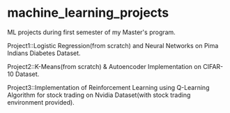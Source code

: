 # machine_learning_projects
ML projects during first semester of my Master's program.


Project1::Logistic Regression(from scratch) and Neural Networks on Pima Indians Diabetes Dataset.

Project2::K-Means(from scratch) & Autoencoder Implementation on CIFAR-10 Dataset.

Project3::Implementation of Reinforcement Learning using Q-Learning Algorithm for stock trading on Nvidia Dataset(with stock trading environment provided).

